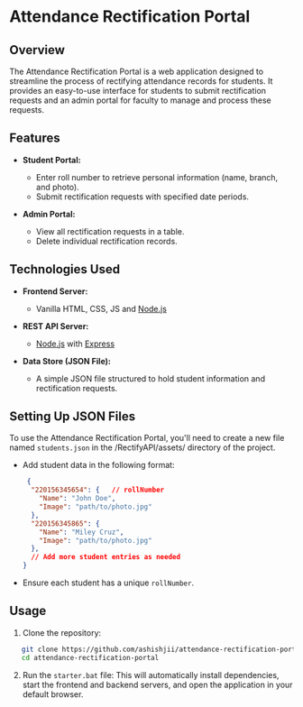 # Attendance Rectification Portal

## Overview

The Attendance Rectification Portal is a web application designed to streamline the process of rectifying attendance records for students. It provides an easy-to-use interface for students to submit rectification requests and an admin portal for faculty to manage and process these requests.

## Features

- **Student Portal:**
  - Enter roll number to retrieve personal information (name, branch, and photo).
  - Submit rectification requests with specified date periods.

- **Admin Portal:**
  - View all rectification requests in a table.
  - Delete individual rectification records.

## Technologies Used

- **Frontend Server:**
  - Vanilla HTML, CSS, JS and [Node.js](https://nodejs.org/)

- **REST API Server:**
  - [Node.js](https://nodejs.org/) with [Express](https://expressjs.com/)

- **Data Store (JSON File):**
  - A simple JSON file structured to hold student information and rectification requests.


## Setting Up JSON Files

To use the Attendance Rectification Portal, you'll need to create a new file named `students.json` in the /RectifyAPI/assets/ directory of the project.
   - Add student data in the following format:

     ```json
      {
       "220156345654": {   // rollNumber
         "Name": "John Doe",
         "Image": "path/to/photo.jpg"
       },
       "220156345865": {
         "Name": "Miley Cruz",
         "Image": "path/to/photo.jpg"
       },
       // Add more student entries as needed
     }
     ```

   - Ensure each student has a unique `rollNumber`.
   
## Usage

1. Clone the repository:

```bash
   git clone https://github.com/ashishjii/attendance-rectification-portal.git
   cd attendance-rectification-portal
```

2.  Run the `starter.bat` file:
    This will automatically install dependencies, start the frontend and backend servers, and open the application in your default browser.
